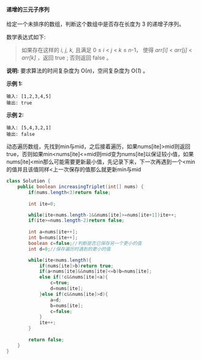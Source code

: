 #### 递增的三元子序列

给定一个未排序的数组，判断这个数组中是否存在长度为 3 的递增子序列。

数学表达式如下:

> 如果存在这样的 *i, j, k,* 且满足 0 ≤ *i* < *j* < *k* ≤ *n*-1，
> 使得 *arr[i]* < *arr[j]* < *arr[k]* ，返回 true ; 否则返回 false 。

**说明:** 要求算法的时间复杂度为 O(*n*)，空间复杂度为 O(*1*) 。

**示例 1:**

```
输入: [1,2,3,4,5]
输出: true
```

**示例 2:**

```
输入: [5,4,3,2,1]
输出: false
```

动态遍历数组，先找到min与mid，之后接着遍历，如果nums[ite]>mid则返回true，否则如果min<nums[ite]<=mid则mid变为nums[ite]以保证较小值，如果nums[ite]<min那么可能需要更新最小值，先记录下来，下一次再遇到一个<min的值并且该值同样<上一次保存的值那么就更新min与mid

```java
class Solution {
    public boolean increasingTriplet(int[] nums) {
        if(nums.length<3)return false;
        
        int ite=0;

        while(ite<nums.length-1&&nums[ite]>=nums[ite+1])ite++;
        if(ite>=nums.length-2)return false;
        
        int a=nums[ite++];
        int b=nums[ite++];
        boolean c=false;//判断是否已保存另一个更小的值
        int d=0;//保存遍历时遇到的更小的值

        while(ite<nums.length){
            if(nums[ite]>b)return true;
            if(a<nums[ite]&&nums[ite]<=b)b=nums[ite];
            else if(!c&&nums[ite]<a){
                c=true;
                d=nums[ite];
            }else if(c&&nums[ite]>d){
                a=d;
                b=nums[ite];
                c=false;
            }
            ite++;
        }
        
        return false;
    }
}
```

